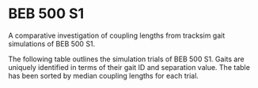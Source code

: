 BEB 500 S1
==========

A comparative investigation of coupling lengths from tracksim gait simulations 
of BEB 500 S1.

The following table outlines the simulation trials of BEB 500 S1. Gaits are
uniquely identified in terms of their gait ID and separation value. The table
has been sorted by median coupling lengths for each trial.
